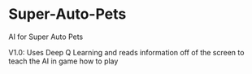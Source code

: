 # Super-Auto-Pets
AI for Super Auto Pets


V1.0: Uses Deep Q Learning and reads information off of the screen to teach the AI in game how to play
